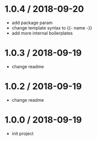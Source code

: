 1.0.4 / 2018-09-20
==================

* add package param
* change template syntax to {{- name -}}
* add more internal boilerplates

1.0.3 / 2018-09-19
==================

* change readme

1.0.2 / 2018-09-19
==================

* change readme

1.0.0 / 2018-09-19
==================

* init project